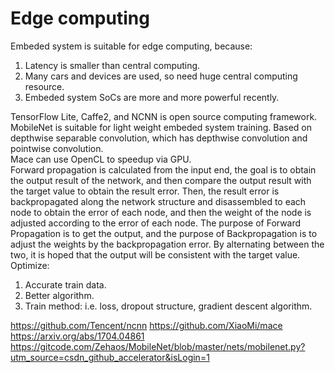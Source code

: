 # Edge computing

Embeded system is suitable for edge computing, because:  
1. Latency is smaller than central computing.  
2. Many cars and devices are used, so need huge central computing resource.  
3. Embeded system SoCs are more and more powerful recently.  

TensorFlow Lite, Caffe2, and NCNN is open source computing framework.  
MobileNet is suitable for light weight embeded system training. Based on depthwise separable convolution, which has depthwise convolution and pointwise convolution.   
Mace can use OpenCL to speedup via GPU.  
Forward propagation is calculated from the input end, the goal is to obtain the output result of the network, and then compare the output result with the target value to obtain the result error. Then, the result error is backpropagated along the network structure and disassembled to each node to obtain the error of each node, and then the weight of the node is adjusted according to the error of each node. The purpose of Forward Propagation is to get the output, and the purpose of Backpropagation is to adjust the weights by the backpropagation error. By alternating between the two, it is hoped that the output will be consistent with the target value.  
Optimize:  
1. Accurate train data.  
2. Better algorithm.  
3. Train method: i.e. loss, dropout structure, gradient descent algorithm.  


https://github.com/Tencent/ncnn
https://github.com/XiaoMi/mace
https://arxiv.org/abs/1704.04861
https://gitcode.com/Zehaos/MobileNet/blob/master/nets/mobilenet.py?utm_source=csdn_github_accelerator&isLogin=1
